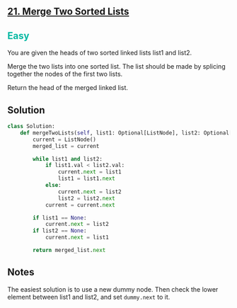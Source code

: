 ## [21. Merge Two Sorted Lists](https://leetcode.com/problems/merge-two-sorted-lists/)

<h2 style="color:#00b8a3">Easy</h2>
You are given the heads of two sorted linked lists list1 and list2.

Merge the two lists into one sorted list. The list should be made by splicing together the nodes of the first two lists.

Return the head of the merged linked list.

## Solution
```python
class Solution:
    def mergeTwoLists(self, list1: Optional[ListNode], list2: Optional[ListNode]) -> Optional[ListNode]:
        current = ListNode()
        merged_list = current

        while list1 and list2:
            if list1.val < list2.val:
                current.next = list1
                list1 = list1.next
            else:
                current.next = list2
                list2 = list2.next
            current = current.next

        if list1 == None:
            current.next = list2
        if list2 == None:
            current.next = list1

        return merged_list.next
```

## Notes
The easiest solution is to use a new dummy node. Then check the lower element between list1 and list2, and set `dummy.next` to it.
